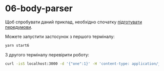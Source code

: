 # 06-body-parser

Щоб спробувати даний приклад, необхідно спочатку [підготувати передумови](./prerequisite).

Можете запустити застосунок з першого терміналу:

```bash
yarn start6
```

З другого терміналу перевірити роботу:

```bash
curl -isS localhost:3000 -d '{"one":1}' -H 'content-type: application/json'
```
